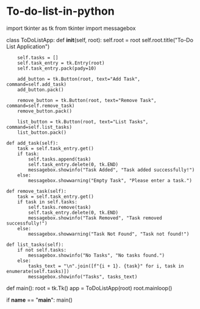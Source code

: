 # To-do-list-in-python
import tkinter as tk
from tkinter import messagebox

class ToDoListApp:
    def __init__(self, root):
        self.root = root
        self.root.title("To-Do List Application")

        self.tasks = []
        self.task_entry = tk.Entry(root)
        self.task_entry.pack(pady=10)

        add_button = tk.Button(root, text="Add Task", command=self.add_task)
        add_button.pack()

        remove_button = tk.Button(root, text="Remove Task", command=self.remove_task)
        remove_button.pack()

        list_button = tk.Button(root, text="List Tasks", command=self.list_tasks)
        list_button.pack()

    def add_task(self):
        task = self.task_entry.get()
        if task:
            self.tasks.append(task)
            self.task_entry.delete(0, tk.END)
            messagebox.showinfo("Task Added", "Task added successfully!")
        else:
            messagebox.showwarning("Empty Task", "Please enter a task.")

    def remove_task(self):
        task = self.task_entry.get()
        if task in self.tasks:
            self.tasks.remove(task)
            self.task_entry.delete(0, tk.END)
            messagebox.showinfo("Task Removed", "Task removed successfully!")
        else:
            messagebox.showwarning("Task Not Found", "Task not found!")

    def list_tasks(self):
        if not self.tasks:
            messagebox.showinfo("No Tasks", "No tasks found.")
        else:
            tasks_text = "\n".join([f"{i + 1}. {task}" for i, task in enumerate(self.tasks)])
            messagebox.showinfo("Tasks", tasks_text)

def main():
    root = tk.Tk()
    app = ToDoListApp(root)
    root.mainloop()

if __name__ == "__main__":
    main()

